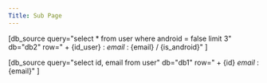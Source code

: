 ```yaml
---
Title: Sub Page
---
```


[db_source query="select * from user  where android = false limit 3" db="db2" row=" + {id_user} : *email* : {email} / {is_android}" ]


[db_source query="select id, email from user" db="db1" row=" + {id} *email* : {email}" ]


